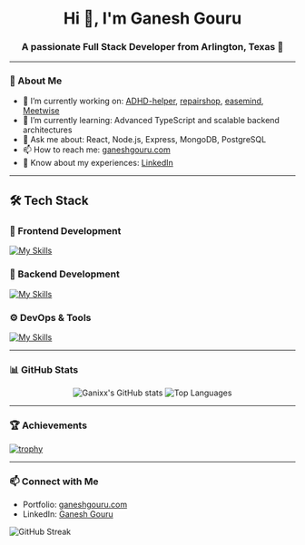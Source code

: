 <h1 align="center">Hi 👋, I'm Ganesh Gouru</h1>
<h3 align="center">A passionate Full Stack Developer from Arlington, Texas 🌟</h3>

---

### 💼 About Me

- 🔭 I’m currently working on: [ADHD-helper](https://github.com/Ganixx/ADHD-helper), [repairshop](https://github.com/Ganixx/repairshop), [easemind](https://github.com/Ganixx/easemind), [Meetwise](https://github.com/Ganixx/Meetwise)
- 🌱 I’m currently learning: Advanced TypeScript and scalable backend architectures
- 💬 Ask me about: React, Node.js, Express, MongoDB, PostgreSQL
- 📫 How to reach me: [ganeshgouru.com](https://ganeshgouru.com)
- 📄 Know about my experiences: [LinkedIn](https://linkedin.com/in/Ganesh-gouru)

---

## 🛠️ Tech Stack

### 🚀 Frontend Development

[![My Skills](https://skillicons.dev/icons?i=html,css,js,ts,react,nextjs,tailwind,redux)](https://skillicons.dev)

### 🔧 Backend Development

[![My Skills](https://skillicons.dev/icons?i=nodejs,express,nestjs,python,django,postgres,mongodb,graphql)](https://skillicons.dev)

### ⚙️ DevOps & Tools

[![My Skills](https://skillicons.dev/icons?i=git,github,docker,kubernetes,aws,vercel,netlify,vscode)](https://skillicons.dev)

---
### 📊 GitHub Stats

<p align="center">
  <img src="https://github-readme-stats.vercel.app/api?username=Ganixx&show_icons=true&theme=radical" alt="Ganixx's GitHub stats" />
  <img src="https://github-readme-stats.vercel.app/api/top-langs/?username=Ganixx&layout=compact&theme=radical" alt="Top Languages" />
</p>

---

### 🏆 Achievements

[![trophy](https://github-profile-trophy.vercel.app/?username=Ganixx&theme=radical)](https://github.com/ryo-ma/github-profile-trophy)

---

### 📫 Connect with Me

- Portfolio: [ganeshgouru.com](https://ganeshgouru.com)
- LinkedIn: [Ganesh Gouru](https://linkedin.com/in/Ganesh-gouru)


![GitHub Streak](https://streak-stats.demolab.com?user=Ganixx&theme=radical)
